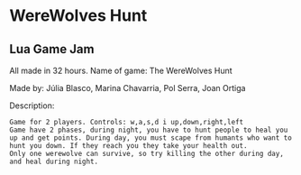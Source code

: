 # WereWolves Hunt

## Lua Game Jam
All made in 32 hours.
Name of game: The WereWolves Hunt

Made by: Júlia Blasco, Marina Chavarria, Pol Serra, Joan Ortiga

Description: 
```
Game for 2 players. Controls: w,a,s,d i up,down,right,left
Game have 2 phases, during night, you have to hunt people to heal you up and get points. During day, you must scape from humants who want to hunt you down. If they reach you they take your health out.
Only one werewolve can survive, so try killing the other during day, and heal during night.
```
